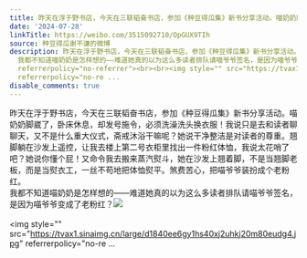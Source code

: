 ```yaml
---
title: 昨天在浮于野书店，今天在三联韬奋书店，参加《种豆得瓜集》新书分享活动。喵奶奶脚崴了，卧床休息，却发号施令，必须洗澡洗头换衣服！我说只是去和读者聊聊天，...
date: '2024-07-28'
linkTitle: https://weibo.com/3515092710/OpGUX9TIh
source: 种豆得瓜谢不谦的微博
description: 昨天在浮于野书店，今天在三联韬奋书店，参加《种豆得瓜集》新书分享活动。喵奶奶脚崴了，卧床休息，却发号施令，必须洗澡洗头换衣服！我说只是去和读者聊聊天，又不是什么重大仪式，斋戒沐浴干嘛呢？她说干净整洁是对读者的尊重。翘脚躺在沙发上遥控，让我去楼上第二号衣柜里找出一件粉红体恤，我说太花哨了吧？她说你懂个屁！又命令我去搬来蒸汽熨斗，她在沙发上翘着脚，不是当翘脚老板，而是当熨衣工，一丝不苟地把体恤熨平。煞费苦心，把喵爷爷装扮成个老粉红。<br>
  我都不知道喵奶奶是怎样想的——难道她真的以为这么多读者排队请喵爷爷签名，是因为喵爷爷变成了老粉红？<img style="" src="https://tvax4.sinaimg.cn/large/d1840ee6gy1hs40xirue2j20m80eugly.jpg"
  referrerpolicy="no-referrer"><br><br><img style="" src="https://tvax1.sinaimg.cn/large/d1840ee6gy1hs40xj2uhkj20m80eudg4.jpg"
  referrerpolicy="no-re ...
disable_comments: true
---
```

昨天在浮于野书店，今天在三联韬奋书店，参加《种豆得瓜集》新书分享活动。喵奶奶脚崴了，卧床休息，却发号施令，必须洗澡洗头换衣服！我说只是去和读者聊聊天，又不是什么重大仪式，斋戒沐浴干嘛呢？她说干净整洁是对读者的尊重。翘脚躺在沙发上遥控，让我去楼上第二号衣柜里找出一件粉红体恤，我说太花哨了吧？她说你懂个屁！又命令我去搬来蒸汽熨斗，她在沙发上翘着脚，不是当翘脚老板，而是当熨衣工，一丝不苟地把体恤熨平。煞费苦心，把喵爷爷装扮成个老粉红。<br> 我都不知道喵奶奶是怎样想的——难道她真的以为这么多读者排队请喵爷爷签名，是因为喵爷爷变成了老粉红？<img style="" src="https://tvax4.sinaimg.cn/large/d1840ee6gy1hs40xirue2j20m80eugly.jpg" referrerpolicy="no-referrer"><br><br><img style="" src="https://tvax1.sinaimg.cn/large/d1840ee6gy1hs40xj2uhkj20m80eudg4.jpg" referrerpolicy="no-re ...